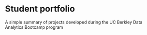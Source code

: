 # Student portfolio

A simple summary of projects developed during the UC Berkley Data Analytics Bootcamp program  
